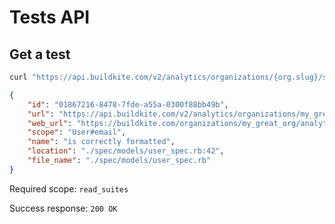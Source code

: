 # Tests API

## Get a test

```bash
curl "https://api.buildkite.com/v2/analytics/organizations/{org.slug}/suites/{suite.slug}/tests/{test.id}"
```

```json
{
    "id": "01867216-8478-7fde-a55a-0300f88bb49b",
    "url": "https://api.buildkite.com/v2/analytics/organizations/my_great_org/suites/my_suite_name/tests/01867216-8478-7fde-a55a-0300f88bb49b",
    "web_url": "https://buildkite.com/organizations/my_great_org/analytics/suites/my_suite_name/tests/01867216-8478-7fde-a55a-0300f88bb49b",
    "scope": "User#email",
    "name": "is correctly formatted",
    "location": "./spec/models/user_spec.rb:42",
    "file_name": "./spec/models/user_spec.rb"
}
```

Required scope: `read_suites`

Success response: `200 OK`

